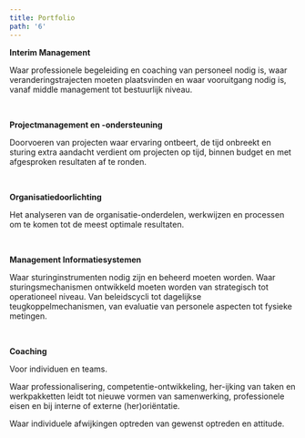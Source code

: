 ```yaml
---
title: Portfolio
path: '6'
---
```


**Interim Management**

Waar professionele begeleiding en coaching van personeel nodig is, waar veranderingstrajecten moeten plaatsvinden en waar vooruitgang nodig is, vanaf middle management tot bestuurlijk niveau.

&nbsp;

**Projectmanagement en -ondersteuning**

Doorvoeren van projecten waar ervaring ontbeert, de tijd onbreekt en sturing extra aandacht verdient om projecten op tijd, binnen budget en met afgesproken resultaten af te ronden. 

&nbsp;

**Organisatiedoorlichting**

Het analyseren van de organisatie-onderdelen, werkwijzen en processen om te komen tot de meest optimale resultaten.

&nbsp;

**Management Informatiesystemen**

Waar sturinginstrumenten nodig zijn en beheerd moeten worden. Waar sturingsmechanismen ontwikkeld moeten worden van strategisch tot operationeel niveau. Van beleidscycli tot dagelijkse teugkoppelmechanismen, van evaluatie van personele aspecten tot fysieke metingen.

&nbsp;

**Coaching**

Voor individuen en teams.

Waar professionalisering, competentie-ontwikkeling, her-ijking van taken en werkpakketten leidt tot nieuwe vormen van samenwerking, professionele eisen en bij interne of externe (her)oriëntatie.

Waar individuele afwijkingen optreden van gewenst optreden en attitude.